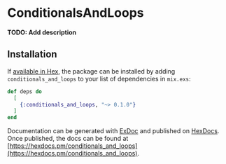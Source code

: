 # ConditionalsAndLoops

**TODO: Add description**

## Installation

If [available in Hex](https://hex.pm/docs/publish), the package can be installed
by adding `conditionals_and_loops` to your list of dependencies in `mix.exs`:

```elixir
def deps do
  [
    {:conditionals_and_loops, "~> 0.1.0"}
  ]
end
```

Documentation can be generated with [ExDoc](https://github.com/elixir-lang/ex_doc)
and published on [HexDocs](https://hexdocs.pm). Once published, the docs can
be found at [https://hexdocs.pm/conditionals_and_loops](https://hexdocs.pm/conditionals_and_loops).

